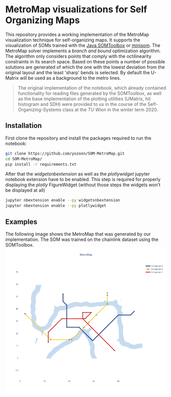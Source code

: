 # MetroMap visualizations for Self Organizing Maps

This repository provides a working implementation of the MetroMap visualization technique for self-organizing maps. It supports the visualization of SOMs trained with the [Java SOMToolbox](http://www.ifs.tuwien.ac.at/dm/somtoolbox/index.html) or [minisom](https://github.com/JustGlowing/minisom). The MetroMap solver implements a _branch and bound_ optimization algorithm. The algorithm only considers points that comply with the octilinearity constraints in its search space. Based on these points a number of possible solutions are generated of which the one with the lowest deviation from the original layout and the least 'sharp' bends is selected. By default the U-Matrix will be used as a background to the metro lines.

> The original implementation of the notebook, which already contained functionality for reading files generated by the SOMToolbox, as well as the base implementation of the plotting utilities (UMatrix, hit histogram and SDH) were provided to us in the course of the Self-Organizing-Systems class at the _TU Wien_ in the winter term 2020.

## Installation
First clone the repository and install the packages required to run the notebook:
```bash
git clone https://github.com/yozoon/SOM-MetroMap.git
cd SOM-MetroMap/
pip install -r requirements.txt
```

After that the _widgetsnbextension_ as well as the _plotlywidget_ jupyter notebook extension have to be enabled. This step is required for properly displaying the _plotly_ FigureWidget (without those steps the widgets won't be displayed at all)
```bash
jupyter nbextension enable --py widgetsnbextension
jupyter nbextension enable --py plotlywidget
```

## Examples
The following image shows the MetroMap that was generated by our implementation. The SOM was trained on the chainlink dataset using the SOMToolbox.
![](./images/chainlink_large.png)
